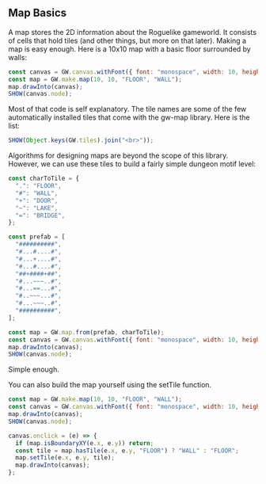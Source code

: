 ## Map Basics

A map stores the 2D information about the Roguelike gameworld. It consists of cells that hold tiles (and other things, but more on that later). Making a map is easy enough. Here is a 10x10 map with a basic floor surrounded by walls:

```js
const canvas = GW.canvas.withFont({ font: "monospace", width: 10, height: 10 });
const map = GW.make.map(10, 10, "FLOOR", "WALL");
map.drawInto(canvas);
SHOW(canvas.node);
```

Most of that code is self explanatory. The tile names are some of the few automatically installed tiles that come with the gw-map library. Here is the list:

```js
SHOW(Object.keys(GW.tiles).join("<br>"));
```

Algorithms for designing maps are beyond the scope of this library. However, we can use these tiles to build a fairly simple dungeon motif level:

```js
const charToTile = {
  ".": "FLOOR",
  "#": "WALL",
  "+": "DOOR",
  "~": "LAKE",
  "=": "BRIDGE",
};

const prefab = [
  "##########",
  "#...#....#",
  "#...+....#",
  "#...#....#",
  "##+####+##",
  "#...~~~..#",
  "#...==...#",
  "#..~~~...#",
  "#...~~~..#",
  "##########",
];

const map = GW.map.from(prefab, charToTile);
const canvas = GW.canvas.withFont({ font: "monospace", width: 10, height: 10 });
map.drawInto(canvas);
SHOW(canvas.node);
```

Simple enough.

You can also build the map yourself using the setTile function.

```js
const map = GW.make.map(10, 10, "FLOOR", "WALL");
const canvas = GW.canvas.withFont({ font: "monospace", width: 10, height: 10 });
map.drawInto(canvas);
SHOW(canvas.node);

canvas.onclick = (e) => {
  if (map.isBoundaryXY(e.x, e.y)) return;
  const tile = map.hasTile(e.x, e.y, "FLOOR") ? "WALL" : "FLOOR";
  map.setTile(e.x, e.y, tile);
  map.drawInto(canvas);
};
```
